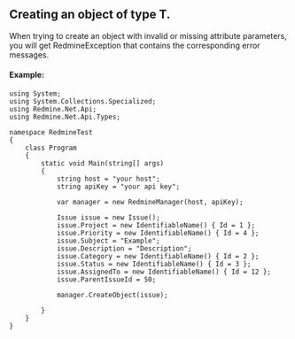 ## Creating an object of type T. ##

When trying to create an object with invalid or missing attribute parameters, you will get RedmineException that contains the corresponding error messages.


#### Example: ####

```
using System;
using System.Collections.Specialized;
using Redmine.Net.Api;
using Redmine.Net.Api.Types;

namespace RedmineTest
{
    class Program
    {
        static void Main(string[] args)
        {
            string host = "your host";
            string apiKey = "your api key";

            var manager = new RedmineManager(host, apiKey);

            Issue issue = new Issue();
            issue.Project = new IdentifiableName() { Id = 1 };
            issue.Priority = new IdentifiableName() { Id = 4 };
            issue.Subject = "Example";
            issue.Description = "Description";
            issue.Category = new IdentifiableName() { Id = 2 };
            issue.Status = new IdentifiableName() { Id = 3 };
            issue.AssignedTo = new IdentifiableName() { Id = 12 };
            issue.ParentIssueId = 50;

            manager.CreateObject(issue);

        }
    }
}


```